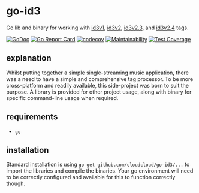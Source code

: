 # go-id3

Go lib and binary for working with [id3v1](http://id3.org/ID3v1),
[id3v2](http://id3.org/id3v2-00), [id3v2.3](http://id3.org/id3v2.3.0),
and [id3v2.4](http://id3.org/id3v2.4.0-structure) tags.

[![GoDoc](https://godoc.org/github.com/cloudcloud/go-id3?status.svg)](https://godoc.org/github.com/cloudcloud/go-id3)
[![Go Report Card](https://goreportcard.com/badge/github.com/cloudcloud/go-id3)](https://goreportcard.com/report/github.com/cloudcloud/go-id3)
[![codecov](https://codecov.io/gh/cloudcloud/go-id3/branch/master/graph/badge.svg)](https://codecov.io/gh/cloudcloud/go-id3)
[![Maintainability](https://api.codeclimate.com/v1/badges/843a328c85524bf0ff66/maintainability)](https://codeclimate.com/github/cloudcloud/go-id3/maintainability)
[![Test Coverage](https://api.codeclimate.com/v1/badges/843a328c85524bf0ff66/test_coverage)](https://codeclimate.com/github/cloudcloud/go-id3/test_coverage)

## explanation

Whilst putting together a simple single-streaming music application, there was
a need to have a simple and comprehensive tag processor. To be more
cross-platform and readily available, this side-project was born to suit the
purpose. A library is provided for other project usage, along with binary for
specific command-line usage when required.

## requirements

* ``go``

## installation

Standard installation is using ``go get github.com/cloudcloud/go-id3/...`` to
import the libraries and compile the binaries. Your go environment will need
to be correctly configured and available for this to function correctly though.

